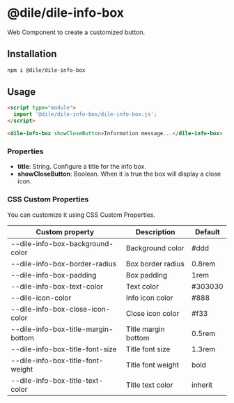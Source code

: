 # @dile/dile-info-box

Web Component to create a customized button.

## Installation
```bash
npm i @dile/dile-info-box
```

## Usage
```html
<script type="module">
  import '@dile/dile-info-box/dile-info-box.js';
</script>

<dile-info-box showCloseButton>Information message...</dile-info-box>
```

### Properties

- **title**: String. Configure a title for the info box.
- **showCloseButton**: Boolean. When it is true the box will display a close icon.

### CSS Custom Properties

You can customize it using CSS Custom Properties.

Custom property | Description | Default
----------------|-------------|---------
--dile-info-box-background-color | Background color | #ddd
--dile-info-box-border-radius | Box border radius | 0.8rem
--dile-info-box-padding | Box padding | 1rem
--dile-info-box-text-color | Text color | #303030
--dile-icon-color | Info icon color | #888
--dile-info-box-close-icon-color | Close icon color | #f33
--dile-info-box-title-margin-bottom | Title margin bottom | 0.5rem
--dile-info-box-title-font-size | Title font size | 1.3rem
--dile-info-box-title-font-weight | Title font weight | bold
--dile-info-box-title-text-color | Title text color | inherit
